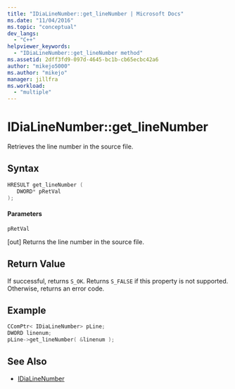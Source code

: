 ```yaml
---
title: "IDiaLineNumber::get_lineNumber | Microsoft Docs"
ms.date: "11/04/2016"
ms.topic: "conceptual"
dev_langs:
  - "C++"
helpviewer_keywords:
  - "IDiaLineNumber::get_lineNumber method"
ms.assetid: 2dff3fd9-097d-4645-bc1b-cb65ecbc42a6
author: "mikejo5000"
ms.author: "mikejo"
manager: jillfra
ms.workload:
  - "multiple"
---
```

# IDiaLineNumber::get_lineNumber
Retrieves the line number in the source file.

## Syntax

```C++
HRESULT get_lineNumber ( 
   DWORD* pRetVal
);
```

#### Parameters
 `pRetVal`

[out] Returns the line number in the source file.

## Return Value
 If successful, returns `S_OK`. Returns `S_FALSE` if this property is not supported. Otherwise, returns an error code.

## Example

```C++
CComPtr< IDiaLineNumber> pLine;
DWORD linenum;
pLine->get_lineNumber( &linenum );
```

## See Also
- [IDiaLineNumber](../../debugger/debug-interface-access/idialinenumber.md)